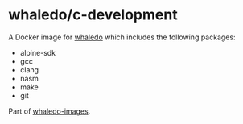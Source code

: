 # whaledo/c-development
 
A Docker image for [whaledo](https://github.com/duckinator/whaledo) which includes the following packages:

* alpine-sdk
* gcc
* clang
* nasm
* make
* git

Part of [whaledo-images](https://github.com/duckinator/whaledo-images).
